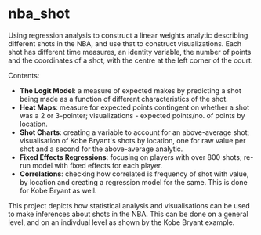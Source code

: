 # nba_shot
Using regression analysis to construct a linear weights analytic describing different shots in the NBA, and use that to construct visualizations. Each shot has different time measures, an identity variable, the number of points and the coordinates of a shot, with the centre at the left corner of the court. 

Contents:
- **The Logit Model**: a measure of expected makes by predicting a shot being made as a function of different characteristics of the shot.
- **Heat Maps**: measure for expected points contingent on whether a shot was a 2 or 3-pointer; visualizations - expected points/no. of points by location.
- **Shot Charts**: creating a variable to account for an above-average shot; visualisation of Kobe Bryant's shots by location, one for raw value per shot and a second for the above-average analytic. 
- **Fixed Effects Regressions**: focusing on players with over 800 shots; re-run model with fixed effects for each player.
- **Correlations**: checking how correlated is frequency of shot with value, by location and creating a regression model for the same. This is done for Kobe Bryant as well.

This project depicts how statistical analysis and visualisations can be used to make inferences about shots in the NBA. This can be done on a general level, and on an indivdual level as shown by the Kobe Bryant example.


